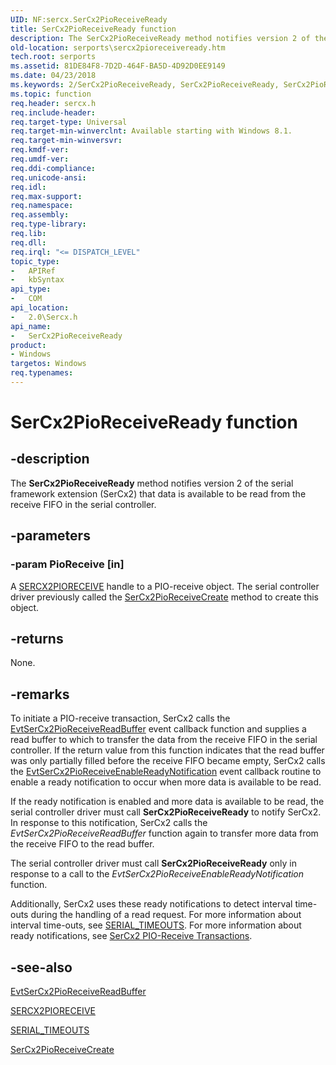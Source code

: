 ```yaml
---
UID: NF:sercx.SerCx2PioReceiveReady
title: SerCx2PioReceiveReady function
description: The SerCx2PioReceiveReady method notifies version 2 of the serial framework extension (SerCx2) that data is available to be read from the receive FIFO in the serial controller.
old-location: serports\sercx2pioreceiveready.htm
tech.root: serports
ms.assetid: 81DE84F8-7D2D-464F-BA5D-4D92D0EE9149
ms.date: 04/23/2018
ms.keywords: 2/SerCx2PioReceiveReady, SerCx2PioReceiveReady, SerCx2PioReceiveReady method [Serial Ports], serports.sercx2pioreceiveready
ms.topic: function
req.header: sercx.h
req.include-header: 
req.target-type: Universal
req.target-min-winverclnt: Available starting with Windows 8.1.
req.target-min-winversvr: 
req.kmdf-ver: 
req.umdf-ver: 
req.ddi-compliance: 
req.unicode-ansi: 
req.idl: 
req.max-support: 
req.namespace: 
req.assembly: 
req.type-library: 
req.lib: 
req.dll: 
req.irql: "<= DISPATCH_LEVEL"
topic_type:
-	APIRef
-	kbSyntax
api_type:
-	COM
api_location:
-	2.0\Sercx.h
api_name:
-	SerCx2PioReceiveReady
product:
- Windows
targetos: Windows
req.typenames: 
---
```


# SerCx2PioReceiveReady function


## -description


The <b>SerCx2PioReceiveReady</b> method notifies version 2 of the serial framework extension (SerCx2) that data is available to be read from the receive FIFO in the serial controller.


## -parameters




### -param PioReceive [in]

A <a href="https://docs.microsoft.com/windows-hardware/drivers/serports/sercx2-object-handles">SERCX2PIORECEIVE</a> handle to a PIO-receive object. The serial controller driver previously called the <a href="https://msdn.microsoft.com/library/windows/hardware/dn265264">SerCx2PioReceiveCreate</a> method to create this object.


## -returns



None.




## -remarks



To initiate a PIO-receive transaction, SerCx2 calls the <a href="https://msdn.microsoft.com/B69A128A-B1B0-47BC-9783-32780FC9C447">EvtSerCx2PioReceiveReadBuffer</a> event callback function and supplies a read buffer to which to transfer the data from the receive FIFO in the serial controller. If the return value from this function indicates that the read buffer was only partially filled before the receive FIFO became empty, SerCx2 calls the <a href="https://msdn.microsoft.com/DDD17DF3-9457-40D1-BE18-0A1CAED1389B">EvtSerCx2PioReceiveEnableReadyNotification</a> event callback routine to enable a ready notification to occur when more data is available to be read.

If the ready notification is enabled and more data is available to be read, the serial controller driver must call <b>SerCx2PioReceiveReady</b> to notify SerCx2. In response to this notification, SerCx2 calls the <i>EvtSerCx2PioReceiveReadBuffer</i> function again to transfer more data from the receive FIFO to the read buffer.

The serial controller driver must call <b>SerCx2PioReceiveReady</b> only in response to a call to the <i>EvtSerCx2PioReceiveEnableReadyNotification</i> function.

Additionally, SerCx2 uses these ready notifications to detect interval time-outs during the handling of a read request. For more information about interval time-outs, see <a href="https://msdn.microsoft.com/library/windows/hardware/hh439614">SERIAL_TIMEOUTS</a>. For more information about ready notifications, see <a href="https://msdn.microsoft.com/library/windows/hardware/dn265332">SerCx2 PIO-Receive Transactions</a>.




## -see-also




<a href="https://msdn.microsoft.com/B69A128A-B1B0-47BC-9783-32780FC9C447">EvtSerCx2PioReceiveReadBuffer</a>



<a href="https://docs.microsoft.com/windows-hardware/drivers/serports/sercx2-object-handles">SERCX2PIORECEIVE</a>



<a href="https://msdn.microsoft.com/library/windows/hardware/hh439614">SERIAL_TIMEOUTS</a>



<a href="https://msdn.microsoft.com/library/windows/hardware/dn265264">SerCx2PioReceiveCreate</a>
 

 

